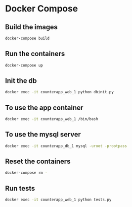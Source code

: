 # Docker Compose

## Build the images
```bash
docker-compose build
```

## Run the containers
```bash
docker-compose up
```

## Init the db
```bash
docker exec -it counterapp_web_1 python dbinit.py
```

## To use the app container
```bash
docker exec -it counterapp_web_1 /bin/bash
```

## To use the mysql server
```bash
docker exec -it counterapp_db_1 mysql -uroot -prootpass
```

## Reset the containers
```bash
docker-compose rm -
```

## Run tests
```bash
docker exec -it counterapp_web_1 python tests.py
```
